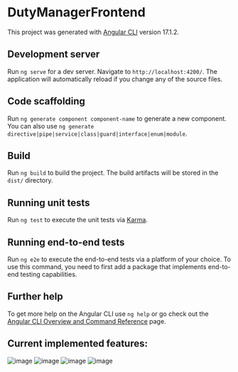 # DutyManagerFrontend

This project was generated with [Angular CLI](https://github.com/angular/angular-cli) version 17.1.2.

## Development server

Run `ng serve` for a dev server. Navigate to `http://localhost:4200/`. The application will automatically reload if you change any of the source files.

## Code scaffolding

Run `ng generate component component-name` to generate a new component. You can also use `ng generate directive|pipe|service|class|guard|interface|enum|module`.

## Build

Run `ng build` to build the project. The build artifacts will be stored in the `dist/` directory.

## Running unit tests

Run `ng test` to execute the unit tests via [Karma](https://karma-runner.github.io).

## Running end-to-end tests

Run `ng e2e` to execute the end-to-end tests via a platform of your choice. To use this command, you need to first add a package that implements end-to-end testing capabilities.

## Further help

To get more help on the Angular CLI use `ng help` or go check out the [Angular CLI Overview and Command Reference](https://angular.io/cli) page.

## Current implemented features:
![image](https://github.com/Lucky1Man/duty-manager-frontend/assets/86126779/76563bda-8e16-49bf-887b-e132b7547526)
![image](https://github.com/Lucky1Man/duty-manager-frontend/assets/86126779/708887bd-0ac9-47fd-9ed6-acb3b69fb2c8)
![image](https://github.com/Lucky1Man/duty-manager-frontend/assets/86126779/938163ee-975c-4c62-9583-5d8621c003b8)
![image](https://github.com/Lucky1Man/duty-manager-frontend/assets/86126779/ea3a71ed-3d70-401a-850a-a1c166dbea78)
